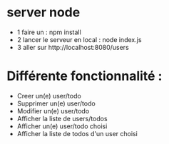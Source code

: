 # server node

- 1 faire un : npm install
- 2 lancer le serveur en local : node index.js
- 3 aller sur http://localhost:8080/users

# Différente fonctionnalité :

  - Creer un(e) user/todo
  - Supprimer un(e) user/todo
  - Modifier un(e) user/todo
  - Afficher la liste de users/todos
  - Afficher un(e) user/todo choisi
  - Afficher la liste de todos d'un user choisi




